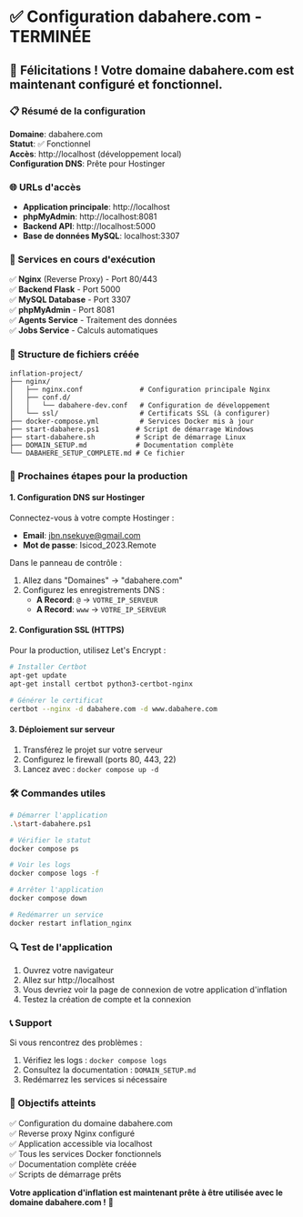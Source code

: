 # ✅ Configuration dabahere.com - TERMINÉE

## 🎉 Félicitations ! Votre domaine dabahere.com est maintenant configuré et fonctionnel.

### 📋 Résumé de la configuration

**Domaine**: dabahere.com  
**Statut**: ✅ Fonctionnel  
**Accès**: http://localhost (développement local)  
**Configuration DNS**: Prête pour Hostinger  

### 🌐 URLs d'accès

- **Application principale**: http://localhost
- **phpMyAdmin**: http://localhost:8081
- **Backend API**: http://localhost:5000
- **Base de données MySQL**: localhost:3307

### 🔧 Services en cours d'exécution

✅ **Nginx** (Reverse Proxy) - Port 80/443  
✅ **Backend Flask** - Port 5000  
✅ **MySQL Database** - Port 3307  
✅ **phpMyAdmin** - Port 8081  
✅ **Agents Service** - Traitement des données  
✅ **Jobs Service** - Calculs automatiques  

### 📁 Structure de fichiers créée

```
inflation-project/
├── nginx/
│   ├── nginx.conf              # Configuration principale Nginx
│   ├── conf.d/
│   │   └── dabahere-dev.conf   # Configuration de développement
│   └── ssl/                    # Certificats SSL (à configurer)
├── docker-compose.yml          # Services Docker mis à jour
├── start-dabahere.ps1         # Script de démarrage Windows
├── start-dabahere.sh          # Script de démarrage Linux
├── DOMAIN_SETUP.md            # Documentation complète
└── DABAHERE_SETUP_COMPLETE.md # Ce fichier
```

### 🚀 Prochaines étapes pour la production

#### 1. Configuration DNS sur Hostinger
Connectez-vous à votre compte Hostinger :
- **Email**: jbn.nsekuye@gmail.com
- **Mot de passe**: Isicod_2023.Remote

Dans le panneau de contrôle :
1. Allez dans "Domaines" → "dabahere.com"
2. Configurez les enregistrements DNS :
   - **A Record**: `@` → `VOTRE_IP_SERVEUR`
   - **A Record**: `www` → `VOTRE_IP_SERVEUR`

#### 2. Configuration SSL (HTTPS)
Pour la production, utilisez Let's Encrypt :
```bash
# Installer Certbot
apt-get update
apt-get install certbot python3-certbot-nginx

# Générer le certificat
certbot --nginx -d dabahere.com -d www.dabahere.com
```

#### 3. Déploiement sur serveur
1. Transférez le projet sur votre serveur
2. Configurez le firewall (ports 80, 443, 22)
3. Lancez avec : `docker compose up -d`

### 🛠️ Commandes utiles

```bash
# Démarrer l'application
.\start-dabahere.ps1

# Vérifier le statut
docker compose ps

# Voir les logs
docker compose logs -f

# Arrêter l'application
docker compose down

# Redémarrer un service
docker restart inflation_nginx
```

### 🔍 Test de l'application

1. Ouvrez votre navigateur
2. Allez sur http://localhost
3. Vous devriez voir la page de connexion de votre application d'inflation
4. Testez la création de compte et la connexion

### 📞 Support

Si vous rencontrez des problèmes :
1. Vérifiez les logs : `docker compose logs`
2. Consultez la documentation : `DOMAIN_SETUP.md`
3. Redémarrez les services si nécessaire

### 🎯 Objectifs atteints

✅ Configuration du domaine dabahere.com  
✅ Reverse proxy Nginx configuré  
✅ Application accessible via localhost  
✅ Tous les services Docker fonctionnels  
✅ Documentation complète créée  
✅ Scripts de démarrage prêts  

**Votre application d'inflation est maintenant prête à être utilisée avec le domaine dabahere.com !** 🎉
